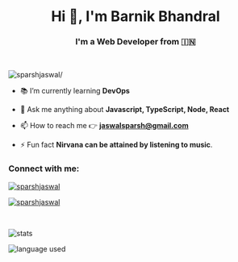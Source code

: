 <h1 align="center">Hi 👋, I'm Barnik Bhandral</h1>
<h3 align="center">I'm a <b>Web Developer</b> from 🇮🇳 </h3>
<br/>
<p align="left"><img src="https://komarev.com/ghpvc/?username=sparshjaswal&label=Visitor+Number&style=for-the-badge" alt=sparshjaswal/></p>

- 📚️ I’m currently learning **DevOps**

- 💬 Ask me anything about **Javascript, TypeScript, Node, React**

- 📫 How to reach me 👉️ **jaswalsparsh@gmail.com**

- ⚡ Fun fact **Nirvana can be attained by listening to music**.

<h3 align="left">Connect with me:</h3>
<p align="left"><a href="https://linkedin.com/in/sparshjaswal" target="blank"><img align="center" src="https://img.shields.io/badge/LinkedIn-0077B5?style=for-the-badge&logo=linkedin&logoColor=white" alt="sparshjaswal" /></a></p>
<p align="left"><a href="https://www.youtube.com/channel/UC_7eIlO6E0Y6GwwzjGzQJ9g" target="blank"><img align="center" src="https://img.shields.io/badge/YouTube-FF0000?style=for-the-badge&logo=youtube&logoColor=white" alt="sparshjaswal" /></a></p>
<br/>

![stats](https://github-readme-stats.vercel.app/api?username=sparshjaswal&show_icons=true&locale=en)

![language used](https://github-readme-stats.vercel.app/api/top-langs?username=sparshjaswal&show_icons=true&locale=en&layout=compact)
